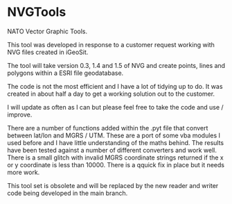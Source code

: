 NVGTools
========

NATO Vector Graphic Tools.

This tool was developed in response to a customer request working with NVG files created in iGeoSit.

The tool will take version 0.3, 1.4 and 1.5 of NVG and create points, lines and polygons within a 
ESRI file geodatabase.

The code is not the most efficient and I have a lot of tidying up to do. It was created in about half a day to 
get a working solution out to the customer.

I will update as often as I can but please feel free to take the code and use / improve.

There are a number of functions added within the .pyt file that convert between lat/lon and MGRS / UTM. These 
are a port of some vba modules I used before and I have little understanding of the maths behind. The results 
have been tested against a number of different converters and work well. There is a small glitch with invalid MGRS 
coordinate strings returned if the x or y coordinate is less than 10000. There is a qquick fix in place but it needs
more work.

This tool set is obsolete and will be replaced by the new reader and writer code being developed in the main branch.
